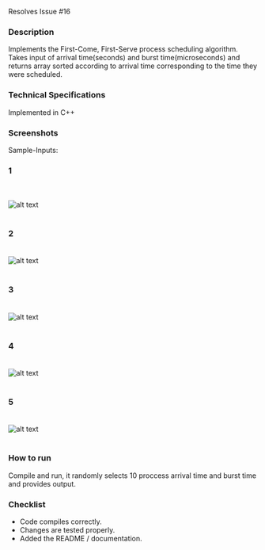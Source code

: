 Resolves Issue #16

### Description
Implements the First-Come, First-Serve process scheduling algorithm. 
Takes input of arrival time(seconds) and burst time(microseconds) and 
returns array sorted according to arrival time corresponding to the time they were scheduled.


### Technical Specifications
Implemented in C++

### Screenshots
Sample-Inputs: 
### 1
<br><br>
![alt text](https://clwrcq.bn.files.1drv.com/y4meiagM8WJ2jO9GjGjYAXvQMxU92PAN9Sbzrc5xAFbqCGkSkRki0skeOMkiZjFebkPmd1InlTSncV-7resP1i1QndVyXOKJxslKPjcflxnrRkRayYC_Zezl6zxqoovCK6r16FjYuVGFfdf-sUq2aOtQB7HnyrDQyo3noOCHC6rqY2OBnSkTW3l-RDzEg0CPkafq2zD2HQcfz9m86I2dUIslQ?width=438&height=434&cropmode=none)
<br><br> 
### 2 <br><br>
![alt text](https://clxhwg.bn.files.1drv.com/y4mTdPMUEYAzV9eWqep9_biy4Tn3sREHR2UBdy_AzCQboqda4AkgLXrn9KJ4oIU7dYBWlm5k24VhdXwbjVtisSKhvq_rHu4swpT07KvuV9rm_7HghnoytRJWmRPeDBuAhChkFXQZ45ceraruFbtngNMQVMNyfDTCjjCZYCt_Pui73w3EhKndF9diJDzNnsIx0xGhDOM_PwVUTIJscAZ68qNyQ?width=415&height=435&cropmode=none)
<br><br>
### 3 <br><br>
![alt text](https://clvg5g.bn.files.1drv.com/y4mMpOla5q7TykNInWNWaKf_HUoteOy3c1R-O67AJrKNMJ8xp4f5J_HtgpeZwUPG110aMZrCx_Sko52c-h9is_6hXy_fyRNrxaRZ_rcS3sRV7u8bkzyvdm6SqE3igHcb4Rd18onezK4UgVh3lMgNKO-QsabF_A3dPSGs20tuNX-cmwlIbjtlqrRfI70xaqE42rOmYD84ounN0BTEO89voX0-Q?width=419&height=434&cropmode=none)
<br><br>
### 4 <br><br>
![alt text](https://clv1ia.bn.files.1drv.com/y4mbZ_7jzM31GkRhXy2DVPETfHCuAGtdpR8dLv9i7CbTdJGIOkTFggNchnqD_p56_1NCJSSPcxcy2W_ch20qY0CAPnbxkG-xJ8AXdp-6UKavL9ce_wTCq9ulk03h2jKMiitDOIbeBb2Zf703DjoSi7T3I3985osv-IAN_pbysBtptRG1ORKuFaFUlTRI9VVnxqbe2eHzIP3vD6WjZR-YlXgvw?width=408&height=435&cropmode=none)
<br><br>
### 5 <br><br>
![alt text](https://cluqqq.bn.files.1drv.com/y4mJ5UyKb4ht9zZo3v_LF5kuSX2laa1a5jMcVkU0oCE0y1t5Og6-VKZzifmZx5zNSMc8IZ2hd67bP4WBbKC3gBeYpb_iwmQBvhAhnkwTYGdjzSxSlNj2UrWWfot4JpsQvAaVYiCmBKTLncCj-LtgmT-ZiiWz_KKUzIMGcYLb8gOWFlq1sivIh7oxutE-zJP8epDkHSAhXOxp020ZvR9qsQYHg?width=412&height=432&cropmode=none)
<br><br>
### How to run
Compile and run,
it randomly selects 10 proccess arrival time and burst time and provides output.

### Checklist
-  Code compiles correctly.
-  Changes are tested properly.
-  Added the README / documentation.
